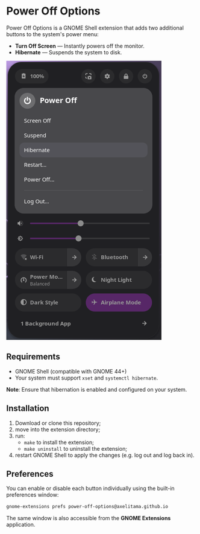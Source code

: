 # Power Off Options

Power Off Options is a GNOME Shell extension that adds two additional buttons to the system's power menu:

- **Turn Off Screen** — Instantly powers off the monitor.
- **Hibernate** — Suspends the system to disk.

![screenshot](resources/screenshot.png)

## Requirements

- GNOME Shell (compatible with GNOME 44+)
- Your system must support `xset` and `systemctl hibernate`.

**Note**: Ensure that hibernation is enabled and configured on your system.

## Installation

1. Download or clone this repository;
2. move into the extension directory;
3. run:
    - `make` to install the extension;
    - `make uninstall` to uninstall the extension;
4. restart GNOME Shell to apply the changes (e.g. log out and log back in).

## Preferences

You can enable or disable each button individually using the built-in preferences window:

```bash
gnome-extensions prefs power-off-options@axelitama.github.io
```

The same window is also accessible from the **GNOME Extensions** application.
